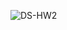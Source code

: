 ![DS-HW2](https://user-images.githubusercontent.com/38336855/95299308-7dbc6480-084b-11eb-8061-35642bb3c1f6.png)
